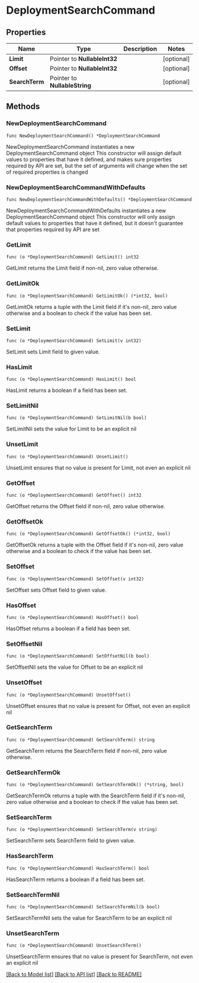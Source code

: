 # DeploymentSearchCommand

## Properties

Name | Type | Description | Notes
------------ | ------------- | ------------- | -------------
**Limit** | Pointer to **NullableInt32** |  | [optional] 
**Offset** | Pointer to **NullableInt32** |  | [optional] 
**SearchTerm** | Pointer to **NullableString** |  | [optional] 

## Methods

### NewDeploymentSearchCommand

`func NewDeploymentSearchCommand() *DeploymentSearchCommand`

NewDeploymentSearchCommand instantiates a new DeploymentSearchCommand object
This constructor will assign default values to properties that have it defined,
and makes sure properties required by API are set, but the set of arguments
will change when the set of required properties is changed

### NewDeploymentSearchCommandWithDefaults

`func NewDeploymentSearchCommandWithDefaults() *DeploymentSearchCommand`

NewDeploymentSearchCommandWithDefaults instantiates a new DeploymentSearchCommand object
This constructor will only assign default values to properties that have it defined,
but it doesn't guarantee that properties required by API are set

### GetLimit

`func (o *DeploymentSearchCommand) GetLimit() int32`

GetLimit returns the Limit field if non-nil, zero value otherwise.

### GetLimitOk

`func (o *DeploymentSearchCommand) GetLimitOk() (*int32, bool)`

GetLimitOk returns a tuple with the Limit field if it's non-nil, zero value otherwise
and a boolean to check if the value has been set.

### SetLimit

`func (o *DeploymentSearchCommand) SetLimit(v int32)`

SetLimit sets Limit field to given value.

### HasLimit

`func (o *DeploymentSearchCommand) HasLimit() bool`

HasLimit returns a boolean if a field has been set.

### SetLimitNil

`func (o *DeploymentSearchCommand) SetLimitNil(b bool)`

 SetLimitNil sets the value for Limit to be an explicit nil

### UnsetLimit
`func (o *DeploymentSearchCommand) UnsetLimit()`

UnsetLimit ensures that no value is present for Limit, not even an explicit nil
### GetOffset

`func (o *DeploymentSearchCommand) GetOffset() int32`

GetOffset returns the Offset field if non-nil, zero value otherwise.

### GetOffsetOk

`func (o *DeploymentSearchCommand) GetOffsetOk() (*int32, bool)`

GetOffsetOk returns a tuple with the Offset field if it's non-nil, zero value otherwise
and a boolean to check if the value has been set.

### SetOffset

`func (o *DeploymentSearchCommand) SetOffset(v int32)`

SetOffset sets Offset field to given value.

### HasOffset

`func (o *DeploymentSearchCommand) HasOffset() bool`

HasOffset returns a boolean if a field has been set.

### SetOffsetNil

`func (o *DeploymentSearchCommand) SetOffsetNil(b bool)`

 SetOffsetNil sets the value for Offset to be an explicit nil

### UnsetOffset
`func (o *DeploymentSearchCommand) UnsetOffset()`

UnsetOffset ensures that no value is present for Offset, not even an explicit nil
### GetSearchTerm

`func (o *DeploymentSearchCommand) GetSearchTerm() string`

GetSearchTerm returns the SearchTerm field if non-nil, zero value otherwise.

### GetSearchTermOk

`func (o *DeploymentSearchCommand) GetSearchTermOk() (*string, bool)`

GetSearchTermOk returns a tuple with the SearchTerm field if it's non-nil, zero value otherwise
and a boolean to check if the value has been set.

### SetSearchTerm

`func (o *DeploymentSearchCommand) SetSearchTerm(v string)`

SetSearchTerm sets SearchTerm field to given value.

### HasSearchTerm

`func (o *DeploymentSearchCommand) HasSearchTerm() bool`

HasSearchTerm returns a boolean if a field has been set.

### SetSearchTermNil

`func (o *DeploymentSearchCommand) SetSearchTermNil(b bool)`

 SetSearchTermNil sets the value for SearchTerm to be an explicit nil

### UnsetSearchTerm
`func (o *DeploymentSearchCommand) UnsetSearchTerm()`

UnsetSearchTerm ensures that no value is present for SearchTerm, not even an explicit nil

[[Back to Model list]](../README.md#documentation-for-models) [[Back to API list]](../README.md#documentation-for-api-endpoints) [[Back to README]](../README.md)


